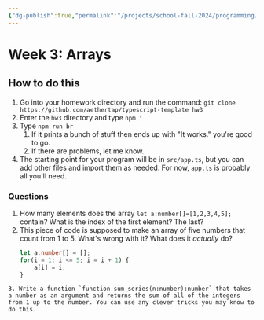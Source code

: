 ```yaml
---
{"dg-publish":true,"permalink":"/projects/school-fall-2024/programming/lessons/array-operations/"}
---
```



# Week 3: Arrays
## How to do this

1. Go into your homework directory and run the command: `git clone https://github.com/aethertap/typescript-template hw3`
2. Enter the `hw3` directory and type `npm i`
3. Type `npm run br`
    1. If it prints a bunch of stuff then ends up with "It works." you're good to go.
    2. If there are problems, let me know.
4. The starting point for your program will be in `src/app.ts`, but you can add other files and import them as needed. For now, `app.ts` is probably all you'll need.

### Questions

1. How many elements does the array `let a:number[]=[1,2,3,4,5];` contain? What is the index of the first element? The last?
2. This piece of code is supposed to make an array of five numbers that count from 1 to 5. What's wrong with it? What does it *actually* do?
    ```typescript
	let a:number[] = [];
	for(i = 1; i <= 5; i = i + 1) {
		a[i] = i;
	}
```
3. Write a function `function sum_series(n:number):number` that takes a number as an argument and returns the sum of all of the integers from 1 up to the number. You can use any clever tricks you may know to do this.
